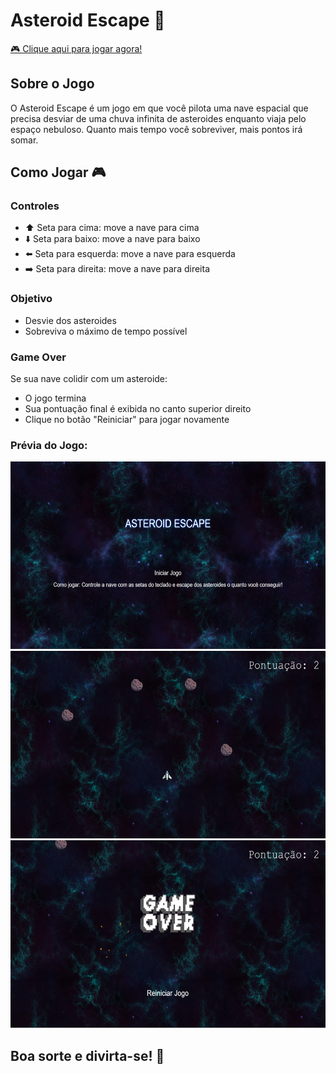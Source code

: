 # Asteroid Escape 🚀
[🎮 Clique aqui para jogar agora!](https://phlc26-int.github.io/Projeto_Individual_M1/)

## Sobre o Jogo
O Asteroid Escape é um jogo em que você pilota uma nave espacial que precisa desviar de uma chuva infinita de asteroides enquanto viaja pelo espaço nebuloso. Quanto mais tempo você sobreviver, mais pontos irá somar.

## Como Jogar 🎮

### Controles
- ⬆️ Seta para cima: move a nave para cima
- ⬇️ Seta para baixo: move a nave para baixo
- ⬅️ Seta para esquerda: move a nave para esquerda
- ➡️ Seta para direita: move a nave para direita

### Objetivo
- Desvie dos asteroides 
- Sobreviva o máximo de tempo possível

### Game Over
Se sua nave colidir com um asteroide:
- O jogo termina
- Sua pontuação final é exibida no canto superior direito
- Clique no botão "Reiniciar" para jogar novamente

### Prévia do Jogo:

<img src="assets/Menu_Inicial.png" width="700" height ="300">


<img src="assets/Tela_Jogo.png" width= "700" height = "300">


<img src="assets/Tela_Game_Over.png" width= "700" height = "300">

## Boa sorte e divirta-se! 🌟


